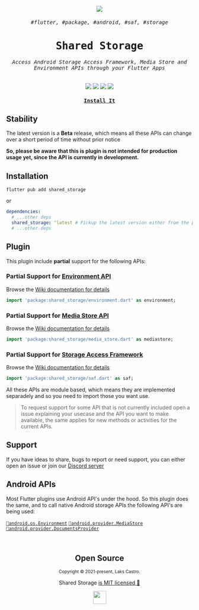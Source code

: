 <p align="center">
  <img src="https://user-images.githubusercontent.com/51419598/161439601-fc228a0d-d09d-4dbb-b5a3-ebc5dbcf9f46.png">
</p>

<h6 align="center"><samp>#flutter, #package, #android, #saf, #storage</samp></h6>
<samp><h1 align="center">Shared Storage</h1></samp>

<h6 align="center">
    <samp>
      Access Android <kbd>Storage Access Framework</kbd>, <kbd>Media Store</kbd> and <kbd>Environment</kbd> APIs through your Flutter Apps
    </samp>
</h6>

<p align="center">
  <a href="https://pub.dev/packages/shared_storage"><img src="https://img.shields.io/pub/v/shared_storage.svg?style=for-the-badge&color=22272E&showLabel=false&labelColor=15191f&logo=dart&logoColor=blue"></a>
  <img src="https://img.shields.io/badge/Kotlin-22272E?&style=for-the-badge&logo=kotlin&logoColor=9966FF">
  <img src="https://img.shields.io/badge/Dart-22272E?style=for-the-badge&logo=dart&logoColor=2BB7F6">
  <img src="https://img.shields.io/badge/Flutter-22272E?style=for-the-badge&logo=flutter&logoColor=66B1F1">
</p>

<a href="https://pub.dev/packages/shared_storage"><h4 align="center"><samp>Install It</samp></h4></a>

## Stability

The latest version is a **Beta** release, which means all these APIs can change over a short period of time without prior notice

**So, please be aware that this is plugin is not intended for production usage yet, since the API is currently in development.**

## Installation

```
flutter pub add shared_storage
```

or

```yaml
dependencies:
  # ...other deps
  shared_storage: ^latest # Pickup the latest version either from the pub.dev page or the badge in this README.md
  # ...other deps
```

## Plugin

This plugin include **partial** support for the following APIs:

### Partial Support for [Environment API](https://github.com/lakscastro/shared-storage/wiki/Environment-API)

Browse the [Wiki documentation for details](https://github.com/lakscastro/shared-storage/wiki/Environment-API)

```dart
import 'package:shared_storage/environment.dart' as environment;
```

### Partial Support for [Media Store API](https://github.com/lakscastro/shared-storage/wiki/Media-Store-API)

Browse the [Wiki documentation for details](https://github.com/lakscastro/shared-storage/wiki/Media-Store-API)

```dart
import 'package:shared_storage/media_store.dart' as mediastore;
```

### Partial Support for [Storage Access Framework](https://github.com/lakscastro/shared-storage/wiki/Storage-Access-Framework-API)  

Browse the [Wiki documentation for details](https://github.com/lakscastro/shared-storage/wiki/Storage-Access-Framework-API)

```dart
import 'package:shared_storage/saf.dart' as saf;
```

All these APIs are module based, which means they are implemented separadely and so you need to import those you want use.

> To request support for some API that is not currently included open a issue explaining your usecase and the API you want to make available, the same applies for new methods or activities for the current APIs.

## Support

If you have ideas to share, bugs to report or need support, you can either open an issue or join our [Discord server](https://discord.gg/86GDERXZNS)

## Android APIs

Most Flutter plugins use Android API's under the hood. So this plugin does the same, and to call native Android storage APIs the following API's are being used:

[`🔗android.os.Environment`](https://developer.android.com/reference/android/os/Environment#summary) [`🔗android.provider.MediaStore`](https://developer.android.com/reference/android/provider/MediaStore#summary) [`🔗android.provider.DocumentsProvider`](https://developer.android.com/guide/topics/providers/document-provider)

<br>

<h2 align="center">
  Open Source
</h2>
<p align="center">
  <sub>Copyright © 2021-present, Laks Castro.</sub>
</p>
<p align="center">Shared Storage <a href="https://github.com/LaksCastro/shared-storage/blob/master/LICENSE.md">is MIT licensed 💖</a></p>
<p align="center">
  <img src="https://user-images.githubusercontent.com/51419598/161439601-fc228a0d-d09d-4dbb-b5a3-ebc5dbcf9f46.png" width="35" />
</p>
